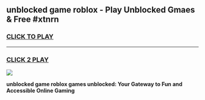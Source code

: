 
## unblocked game roblox - Play Unblocked Gmaes & Free #xtnrn
<h3>
<a href="https://premium.freeplayer.one?title=unblocked_game_roblox&ref=03M">CLICK TO PLAY</a></h3>
<hr>

<h3>
<a href="https://premium.freeplayer.one?title=unblocked_game_roblox&ref=03M">CLICK 2 PLAY</a>
  
</h3>

<a href="https://premium.freeplayer.one?title=unblocked_game_roblox&ref=03M"><img src="https://clearcache.store/games.png"></a>


**unblocked game roblox games unblocked: Your Gateway to Fun and Accessible Online Gaming**
